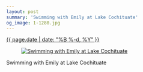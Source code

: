 ```yaml
---
layout: post
summary: 'Swimming with Emily at Lake Cochituate'
og_image: 1-1280.jpg
---
```


<div class="post">
 <time>
  <a href="/1">
   {{ page.date | date: "%B %-d, %Y" }}
  </a>
 </time>
 <a href="/1">
  <figure data-taken="8/15/2013">
   <img alt="Swimming with Emily at Lake Cochituate" sizes="(min-width: 700px) 50vw, calc(100vw - 2rem)" src="{{ site.assets_url }}/1-640.jpg" srcset="{{ site.assets_url }}/1-1280.jpg 1280w, {{ site.assets_url }}/1-960.jpg 960w, {{ site.assets_url }}/1-640.jpg 640w, {{ site.assets_url }}/1-320.jpg 320w"/>
  </figure>
 </a>
 <span>
  Swimming with Emily at Lake Cochituate
 </span>
</div>
